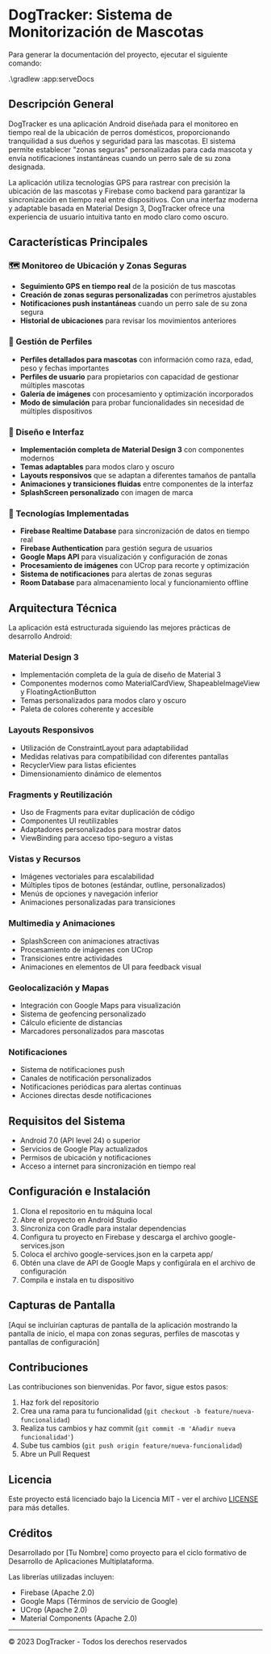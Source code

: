 # DogTracker: Sistema de Monitorización de Mascotas

Para generar la documentación del proyecto, ejecutar el siguiente comando:

.\gradlew :app:serveDocs

## Descripción General

DogTracker es una aplicación Android diseñada para el monitoreo en tiempo real de la ubicación de perros domésticos, proporcionando tranquilidad a sus dueños y seguridad para las mascotas. El sistema permite establecer "zonas seguras" personalizadas para cada mascota y envía notificaciones instantáneas cuando un perro sale de su zona designada.

La aplicación utiliza tecnologías GPS para rastrear con precisión la ubicación de las mascotas y Firebase como backend para garantizar la sincronización en tiempo real entre dispositivos. Con una interfaz moderna y adaptable basada en Material Design 3, DogTracker ofrece una experiencia de usuario intuitiva tanto en modo claro como oscuro.

## Características Principales

### 🗺️ Monitoreo de Ubicación y Zonas Seguras
- **Seguimiento GPS en tiempo real** de la posición de tus mascotas
- **Creación de zonas seguras personalizadas** con perímetros ajustables
- **Notificaciones push instantáneas** cuando un perro sale de su zona segura
- **Historial de ubicaciones** para revisar los movimientos anteriores

### 👤 Gestión de Perfiles
- **Perfiles detallados para mascotas** con información como raza, edad, peso y fechas importantes
- **Perfiles de usuario** para propietarios con capacidad de gestionar múltiples mascotas
- **Galería de imágenes** con procesamiento y optimización incorporados
- **Modo de simulación** para probar funcionalidades sin necesidad de múltiples dispositivos

### 🎨 Diseño e Interfaz
- **Implementación completa de Material Design 3** con componentes modernos
- **Temas adaptables** para modos claro y oscuro
- **Layouts responsivos** que se adaptan a diferentes tamaños de pantalla
- **Animaciones y transiciones fluidas** entre componentes de la interfaz
- **SplashScreen personalizado** con imagen de marca

### 🔧 Tecnologías Implementadas
- **Firebase Realtime Database** para sincronización de datos en tiempo real
- **Firebase Authentication** para gestión segura de usuarios
- **Google Maps API** para visualización y configuración de zonas
- **Procesamiento de imágenes** con UCrop para recorte y optimización
- **Sistema de notificaciones** para alertas de zonas seguras
- **Room Database** para almacenamiento local y funcionamiento offline

## Arquitectura Técnica

La aplicación está estructurada siguiendo las mejores prácticas de desarrollo Android:

### Material Design 3
- Implementación completa de la guía de diseño de Material 3
- Componentes modernos como MaterialCardView, ShapeableImageView y FloatingActionButton
- Temas personalizados para modos claro y oscuro
- Paleta de colores coherente y accesible

### Layouts Responsivos
- Utilización de ConstraintLayout para adaptabilidad
- Medidas relativas para compatibilidad con diferentes pantallas
- RecyclerView para listas eficientes
- Dimensionamiento dinámico de elementos

### Fragments y Reutilización
- Uso de Fragments para evitar duplicación de código
- Componentes UI reutilizables
- Adaptadores personalizados para mostrar datos
- ViewBinding para acceso tipo-seguro a vistas

### Vistas y Recursos
- Imágenes vectoriales para escalabilidad
- Múltiples tipos de botones (estándar, outline, personalizados)
- Menús de opciones y navegación inferior
- Animaciones personalizadas para transiciones

### Multimedia y Animaciones
- SplashScreen con animaciones atractivas
- Procesamiento de imágenes con UCrop
- Transiciones entre actividades
- Animaciones en elementos de UI para feedback visual

### Geolocalización y Mapas
- Integración con Google Maps para visualización
- Sistema de geofencing personalizado
- Cálculo eficiente de distancias
- Marcadores personalizados para mascotas

### Notificaciones
- Sistema de notificaciones push
- Canales de notificación personalizados
- Notificaciones periódicas para alertas continuas
- Acciones directas desde notificaciones

## Requisitos del Sistema

- Android 7.0 (API level 24) o superior
- Servicios de Google Play actualizados
- Permisos de ubicación y notificaciones
- Acceso a internet para sincronización en tiempo real

## Configuración e Instalación

1. Clona el repositorio en tu máquina local
2. Abre el proyecto en Android Studio
3. Sincroniza con Gradle para instalar dependencias
4. Configura tu proyecto en Firebase y descarga el archivo google-services.json
5. Coloca el archivo google-services.json en la carpeta app/
6. Obtén una clave de API de Google Maps y configúrala en el archivo de configuración
7. Compila e instala en tu dispositivo

## Capturas de Pantalla

[Aquí se incluirían capturas de pantalla de la aplicación mostrando la pantalla de inicio, el mapa con zonas seguras, perfiles de mascotas y pantallas de configuración]

## Contribuciones

Las contribuciones son bienvenidas. Por favor, sigue estos pasos:

1. Haz fork del repositorio
2. Crea una rama para tu funcionalidad (`git checkout -b feature/nueva-funcionalidad`)
3. Realiza tus cambios y haz commit (`git commit -m 'Añadir nueva funcionalidad'`)
4. Sube tus cambios (`git push origin feature/nueva-funcionalidad`)
5. Abre un Pull Request

## Licencia

Este proyecto está licenciado bajo la Licencia MIT - ver el archivo [LICENSE](LICENSE) para más detalles.

## Créditos

Desarrollado por [Tu Nombre] como proyecto para el ciclo formativo de Desarrollo de Aplicaciones Multiplataforma.

Las librerías utilizadas incluyen:
- Firebase (Apache 2.0)
- Google Maps (Términos de servicio de Google)
- UCrop (Apache 2.0)
- Material Components (Apache 2.0)

---

© 2023 DogTracker - Todos los derechos reservados 